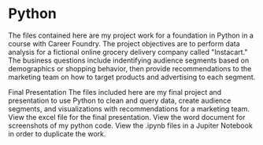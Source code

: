 # Python 

The files contained here are my project work for a foundation in Python in a course with Career Foundry.  The project objectives are to perform data analysis for a fictional online grocery delivery company called "Instacart."  The business questions include indentifying audience segments based on demographics or shopping behavior, then provide recommendations to the marketing team on how to target products and advertising to each segment.

Final Presentation
The files included here are my final project and presentation to use Python to clean and query data, create audience segments, and visualizations with recommendations for a marketing team.
View the excel file for the final presentation.
View the word document for screenshots of my python code.
View the .ipynb files in a Jupiter Notebook in order to duplicate the work.

